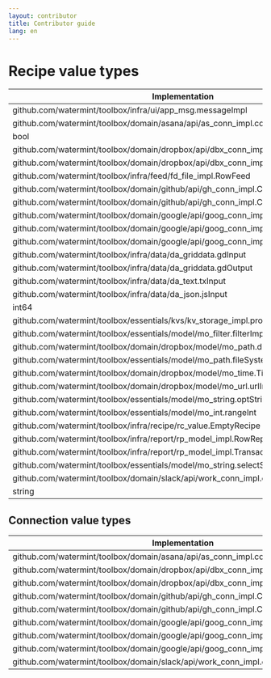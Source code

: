 ```yaml
---
layout: contributor
title: Contributor guide
lang: en
---
```


# Recipe value types

| Implementation                                                                     | Conn  | Conns | CustomValueText | ErrorHandler | Feed  | GridDataInput | GridDataOutput | JsonInput | Message | Messages | Report | Reports | TextInput |
|------------------------------------------------------------------------------------|-------|-------|-----------------|--------------|-------|---------------|----------------|-----------|---------|----------|--------|---------|-----------|
| github.com/watermint/toolbox/infra/ui/app_msg.messageImpl                          | false | false | false           | false        | false | false         | false          | false     | true    | false    | false  | false   | false     |
| github.com/watermint/toolbox/domain/asana/api/as_conn_impl.connAsanaApi            | true  | false | true            | false        | false | false         | false          | false     | false   | false    | false  | false   | false     |
| bool                                                                               | false | false | false           | false        | false | false         | false          | false     | false   | false    | false  | false   | false     |
| github.com/watermint/toolbox/domain/dropbox/api/dbx_conn_impl.connScopedIndividual | true  | false | true            | true         | false | false         | false          | false     | false   | false    | false  | false   | false     |
| github.com/watermint/toolbox/domain/dropbox/api/dbx_conn_impl.connScopedTeam       | true  | false | true            | true         | false | false         | false          | false     | false   | false    | false  | false   | false     |
| github.com/watermint/toolbox/infra/feed/fd_file_impl.RowFeed                       | false | false | true            | false        | true  | false         | false          | false     | false   | false    | false  | false   | false     |
| github.com/watermint/toolbox/domain/github/api/gh_conn_impl.ConnGithubPublic       | true  | false | true            | false        | false | false         | false          | false     | false   | false    | false  | false   | false     |
| github.com/watermint/toolbox/domain/github/api/gh_conn_impl.ConnGithubRepo         | true  | false | true            | false        | false | false         | false          | false     | false   | false    | false  | false   | false     |
| github.com/watermint/toolbox/domain/google/api/goog_conn_impl.connGoogleCalendar   | true  | false | true            | false        | false | false         | false          | false     | false   | false    | false  | false   | false     |
| github.com/watermint/toolbox/domain/google/api/goog_conn_impl.connGoogleMail       | true  | false | true            | false        | false | false         | false          | false     | false   | false    | false  | false   | false     |
| github.com/watermint/toolbox/domain/google/api/goog_conn_impl.connSheets           | true  | false | true            | false        | false | false         | false          | false     | false   | false    | false  | false   | false     |
| github.com/watermint/toolbox/infra/data/da_griddata.gdInput                        | false | false | true            | false        | false | true          | false          | false     | false   | false    | false  | false   | false     |
| github.com/watermint/toolbox/infra/data/da_griddata.gdOutput                       | false | false | true            | false        | false | false         | true           | false     | false   | false    | false  | false   | false     |
| github.com/watermint/toolbox/infra/data/da_text.txInput                            | false | false | true            | false        | false | false         | false          | false     | false   | false    | false  | false   | true      |
| github.com/watermint/toolbox/infra/data/da_json.jsInput                            | false | false | true            | false        | false | false         | false          | true      | false   | false    | false  | false   | false     |
| int64                                                                              | false | false | false           | false        | false | false         | false          | false     | false   | false    | false  | false   | false     |
| github.com/watermint/toolbox/essentials/kvs/kv_storage_impl.proxyImpl              | false | false | false           | false        | false | false         | false          | false     | false   | false    | false  | false   | false     |
| github.com/watermint/toolbox/essentials/model/mo_filter.filterImpl                 | false | false | false           | false        | false | false         | false          | false     | false   | false    | false  | false   | false     |
| github.com/watermint/toolbox/domain/dropbox/model/mo_path.dropboxPathImpl          | false | false | true            | false        | false | false         | false          | false     | false   | false    | false  | false   | false     |
| github.com/watermint/toolbox/essentials/model/mo_path.fileSystemPathImpl           | false | false | true            | false        | false | false         | false          | false     | false   | false    | false  | false   | false     |
| github.com/watermint/toolbox/domain/dropbox/model/mo_time.TimeImpl                 | false | false | true            | false        | false | false         | false          | false     | false   | false    | false  | false   | false     |
| github.com/watermint/toolbox/domain/dropbox/model/mo_url.urlImpl                   | false | false | true            | false        | false | false         | false          | false     | false   | false    | false  | false   | false     |
| github.com/watermint/toolbox/essentials/model/mo_string.optString                  | false | false | true            | false        | false | false         | false          | false     | false   | false    | false  | false   | false     |
| github.com/watermint/toolbox/essentials/model/mo_int.rangeInt                      | false | false | true            | false        | false | false         | false          | false     | false   | false    | false  | false   | false     |
| github.com/watermint/toolbox/infra/recipe/rc_value.EmptyRecipe                     | false | true  | false           | false        | false | false         | false          | false     | false   | true     | false  | true    | false     |
| github.com/watermint/toolbox/infra/report/rp_model_impl.RowReport                  | false | false | false           | false        | false | false         | false          | false     | false   | false    | true   | false   | false     |
| github.com/watermint/toolbox/infra/report/rp_model_impl.TransactionReport          | false | false | false           | false        | false | false         | false          | false     | false   | false    | true   | false   | false     |
| github.com/watermint/toolbox/essentials/model/mo_string.selectString               | false | false | true            | false        | false | false         | false          | false     | false   | false    | false  | false   | false     |
| github.com/watermint/toolbox/domain/slack/api/work_conn_impl.connSlackApi          | true  | false | true            | false        | false | false         | false          | false     | false   | false    | false  | false   | false     |
| string                                                                             | false | false | false           | false        | false | false         | false          | false     | false   | false    | false  | false   | false     |

## Connection value types

| Implementation                                                                     | CustomValueText | Service name     | Scope label        |
|------------------------------------------------------------------------------------|-----------------|------------------|--------------------|
| github.com/watermint/toolbox/domain/asana/api/as_conn_impl.connAsanaApi            | true            | asana            | asana              |
| github.com/watermint/toolbox/domain/dropbox/api/dbx_conn_impl.connScopedIndividual | true            | dropbox          | dropbox_individual |
| github.com/watermint/toolbox/domain/dropbox/api/dbx_conn_impl.connScopedTeam       | true            | dropbox_business | dropbox_team       |
| github.com/watermint/toolbox/domain/github/api/gh_conn_impl.ConnGithubPublic       | true            | github           | github_public      |
| github.com/watermint/toolbox/domain/github/api/gh_conn_impl.ConnGithubRepo         | true            | github           | github_repo        |
| github.com/watermint/toolbox/domain/google/api/goog_conn_impl.connGoogleCalendar   | true            | google_calendar  | google_calendar    |
| github.com/watermint/toolbox/domain/google/api/goog_conn_impl.connGoogleMail       | true            | google_mail      | google_mail        |
| github.com/watermint/toolbox/domain/google/api/goog_conn_impl.connSheets           | true            | google_sheets    | google_sheets      |
| github.com/watermint/toolbox/domain/slack/api/work_conn_impl.connSlackApi          | true            | slack            | slack              |


